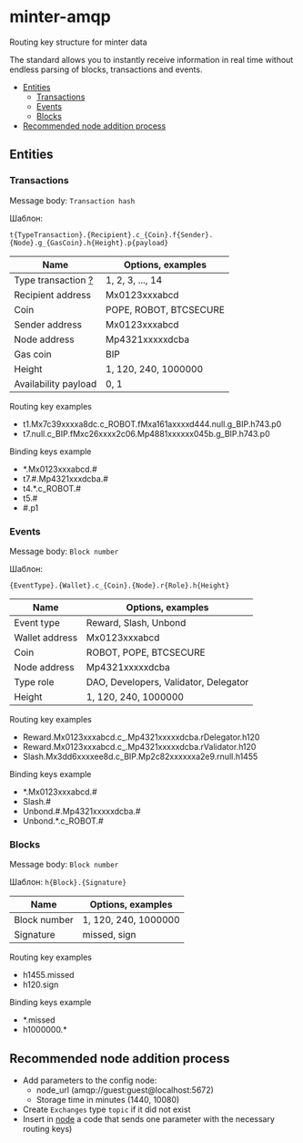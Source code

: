 # minter-amqp
Routing key structure for minter data

The standard allows you to instantly receive information in real time without endless parsing of blocks, transactions and events.

* [Entities](#entities)
    * [Transactions](#transactions)
    * [Events](#events)
    * [Blocks](#blocks)
* [Recommended node addition process](#recommended-node-addition-process)
 
## Entities 

### Transactions

Message body: `Transaction hash`

Шаблон: 

```t{TypeTransaction}.{Recipient}.c_{Coin}.f{Sender}.{Node}.g_{GasCoin}.h{Height}.p{payload}```

Name  | Options, examples
----------- | -----------
Type transaction [?](https://docs.minter.network/#section/Transactions/Types) | 1, 2, 3, ..., 14
Recipient address  | Mx0123xxxabcd
Coin  | POPE, ROBOT, BTCSECURE
Sender address  | Mx0123xxxabcd
Node address  | Mp4321xxxxxdcba
Gas coin  | BIP
Height  | 1, 120, 240, 1000000
Availability payload  | 0, 1

Routing key examples
- t1.Mx7c39xxxxa8dc.c_ROBOT.fMxa161axxxxd444.null.g_BIP.h743.p0
- t7.null.c_BIP.fMxc26xxxx2c06.Mp4881xxxxxx045b.g_BIP.h743.p0

Binding keys example
- *.Mx0123xxxabcd.#
- t7.#.Mp4321xxxdcba.#
- t4.*.c_ROBOT.#
- t5.#
- \#.p1

### Events

Message body: `Block number`

Шаблон: 

```{EventType}.{Wallet}.c_{Coin}.{Node}.r{Role}.h{Height}```

Name  | Options, examples
----------- | -----------
Event type  | Reward, Slash, Unbond
Wallet address  | Mx0123xxxabcd
Coin  | ROBOT, POPE, BTCSECURE
Node address  | Mp4321xxxxxdcba
Type role  | DAO, Developers, Validator, Delegator
Height  | 1, 120, 240, 1000000

Routing key examples
- Reward.Mx0123xxxabcd.c_.Mp4321xxxxxdcba.rDelegator.h120
- Reward.Mx0123xxxabcd.c_.Mp4321xxxxxdcba.rValidator.h120
- Slash.Mx3dd6xxxxee8d.c_BIP.Mp2c82xxxxxxa2e9.rnull.h1455

Binding keys example
- *.Mx0123xxxabcd.#
- Slash.#
- Unbond.#.Mp4321xxxxxdcba.#
- Unbond.*.c_ROBOT.#

### Blocks
Message body: `Block number`

Шаблон: `h{Block}.{Signature}`

Name  | Options, examples
----------- | -----------
Block number  | 1, 120, 240, 1000000
Signature  | missed, sign

Routing key examples
- h1455.missed
- h120.sign

Binding keys example
- *.missed
- h1000000.*

## Recommended node addition process

- Add parameters to the config node:
    - node_url (amqp://guest:guest@localhost:5672)
    - Storage time in minutes (1440, 10080)
- Create `Exchanges` type `topic` if it did not exist
- Insert in [node](https://github.com/MinterTeam/minter-go-node) a code that sends one parameter with the necessary routing keys)
